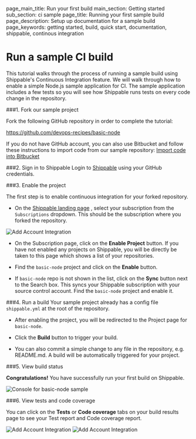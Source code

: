 page_main_title: Run your first build
main_section: Getting started
sub_section: ci sample
page_title: Running your first sample build
page_description: Setup up documentation for a sample build
page_keywords: getting started, build, quick start, documentation, shippable, continous integration

# Run a sample CI build

This tutorial walks through the process of running a sample build using Shippable's Continuous Integration feature. We will walk through how to enable a simple Node.js sample application for CI. The sample application includes a few tests so you will see how Shippable runs tests on every code change in the repository.  

###1. Fork our sample project

Fork the following GitHub repository in order to complete the tutorial:

<https://github.com/devops-recipes/basic-node>

If you do not have GitHub account, you can also use Bitbucket and follow these instructions to import code from our sample repository: [Import code into Bitbucket](https://confluence.atlassian.com/bitbucket/import-or-convert-code-from-an-existing-tool-795937450.html)

###2. Sign in to Shippable
Login to [Shippable](http://www.shippable.com) using your GitHub credentials.

###3. Enable the project

The first step is to enable continuous integration for your forked repository.

- On the [Shippable landing page](https://www.shippable.com) , select your subscription from the `Subscriptions` dropdown. This should be the subscription where you forked the repository.

<img src="/images/reference/integrations/list-subscriptions.png" alt="Add Account Integration">

- On the Subscription page, click on the **Enable Project** button. If you have not enabled any projects on Shippable, you will be directly be taken to this page which shows a list of your repositories.

-  Find the `basic-node` project and click on the **Enable** button.

- If `basic-node` repo is not shown  in the list, click on the **Sync** button next to the Search box. This syncs your Shippable subscription with your source control account. Find the `basic-node` project and enable it.

###4. Run a build
Your sample project already has a config file `shippable.yml` at the root of the repository.

- After enabling the project, you will be redirected to the Project page for `basic-node`.

- Click the **Build** button to trigger your build.

- You can also commit a simple change to any file in the repository, e.g. README.md. A build will be automatically triggered for your project.

###5. View build status

**Congratulations!** You have successfully run your first build on Shippable.

<img src="/images/getting-started/basic-node-console.png" alt="Console for basic-node sample">

###6. View tests and code coverage

You can click on the **Tests** or **Code coverage** tabs on your build results page to see your Test report and Code coverage report.

<img src="/images/getting-started/view-test-report.png" alt="Add Account Integration">

<img src="/images/getting-started/view-coverage-report.png" alt="Add Account Integration">
